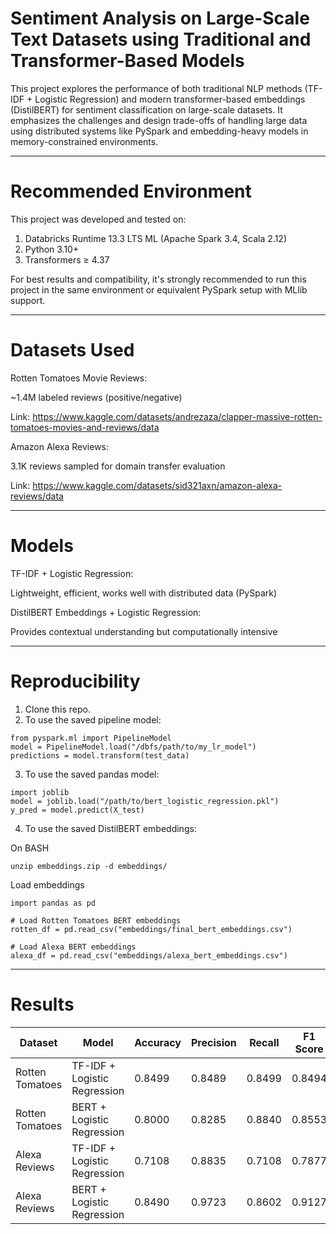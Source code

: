 # Sentiment Analysis on Large-Scale Text Datasets using Traditional and Transformer-Based Models

This project explores the performance of both traditional NLP methods (TF-IDF + Logistic Regression) and modern transformer-based embeddings (DistilBERT) for sentiment classification on large-scale datasets. It emphasizes the challenges and design trade-offs of handling large data using distributed systems like PySpark and embedding-heavy models in memory-constrained environments.

---

# Recommended Environment

This project was developed and tested on:
1. Databricks Runtime 13.3 LTS ML (Apache Spark 3.4, Scala 2.12)
2. Python 3.10+
3. Transformers ≥ 4.37
   
For best results and compatibility, it's strongly recommended to run this project in the same environment or equivalent PySpark setup with MLlib support.

---

# Datasets Used

Rotten Tomatoes Movie Reviews:

~1.4M labeled reviews (positive/negative)

Link: https://www.kaggle.com/datasets/andrezaza/clapper-massive-rotten-tomatoes-movies-and-reviews/data


Amazon Alexa Reviews:

3.1K reviews sampled for domain transfer evaluation

Link: https://www.kaggle.com/datasets/sid321axn/amazon-alexa-reviews/data

---

# Models

TF-IDF + Logistic Regression:

Lightweight, efficient, works well with distributed data (PySpark)


DistilBERT Embeddings + Logistic Regression:

Provides contextual understanding but computationally intensive

---

# Reproducibility

1. Clone this repo.
2. To use the saved pipeline model:

```
from pyspark.ml import PipelineModel
model = PipelineModel.load("/dbfs/path/to/my_lr_model")
predictions = model.transform(test_data)
```

3. To use the saved pandas model:

```
import joblib
model = joblib.load("/path/to/bert_logistic_regression.pkl")
y_pred = model.predict(X_test)
```

4. To use the saved DistilBERT embeddings:

On BASH
```
unzip embeddings.zip -d embeddings/
```

Load embeddings
```
import pandas as pd

# Load Rotten Tomatoes BERT embeddings
rotten_df = pd.read_csv("embeddings/final_bert_embeddings.csv")

# Load Alexa BERT embeddings
alexa_df = pd.read_csv("embeddings/alexa_bert_embeddings.csv")
```
---

# Results

| Dataset         | Model                        | Accuracy | Precision | Recall | F1 Score |
| --------------- | ---------------------------- | -------- | --------- | ------ | -------- |
| Rotten Tomatoes | TF-IDF + Logistic Regression | 0.8499   | 0.8489    | 0.8499 | 0.8494   |
| Rotten Tomatoes | BERT + Logistic Regression   | 0.8000   | 0.8285    | 0.8840 | 0.8553   |
| Alexa Reviews   | TF-IDF + Logistic Regression | 0.7108   | 0.8835    | 0.7108 | 0.7877   |
| Alexa Reviews   | BERT + Logistic Regression   | 0.8490   | 0.9723    | 0.8602 | 0.9127   |
